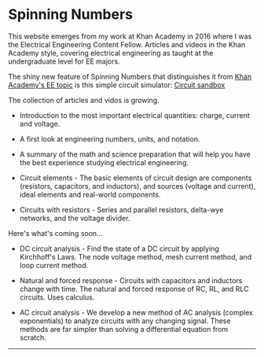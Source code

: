 # Spinning Numbers

This website emerges from my work at Khan Academy in 2016 where I was the Electrical Engineering Content Fellow. Articles and videos in the Khan Academy style, covering electrical engineering as taught at the undergraduate level for EE majors.

The shiny new feature of Spinning Numbers that distinguishes it from [Khan Academy's EE topic](https://www.khanacademy.org/science/electrical-engineering) is this simple circuit simulator: [Circuit sandbox](a/circuit-sandbox.html)

The collection of articles and vidos is growing. 

* Introduction to the most important electrical quantities: charge, current and voltage. 

* A first look at engineering numbers, units, and notation. 

* A summary of the math and science preparation that will help you have the best experience studying electrical engineering.

* Circuit elements - The basic elements of circuit design are components (resistors, capacitors, and inductors), and sources (voltage and current), ideal elements and real-world components.

* Circuits with resistors - Series and parallel resistors, delta-wye networks, and the voltage divider.

Here's what's coming soon...

* DC circuit analysis - Find the state of a DC circuit by applying Kirchhoff's Laws. The node voltage method, mesh current method, and loop current method.

* Natural and forced response - Circuits with capacitors and inductors change with time. The natural and forced response of RC, RL, and RLC circuits. Uses calculus.

* AC circuit analysis - We develop a new method of AC analysis (complex exponentials) to analyze circuits with any changing signal. These methods are far simpler than solving a differential equation from scratch.

----


